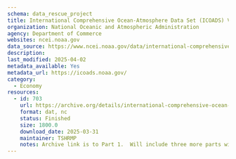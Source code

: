 ```yaml
---
schema: data_rescue_project 
title: International Comprehensive Ocean-Atmosphere Data Set (ICOADS) V3
organization: National Oceanic and Atmospheric Administration
agency: Department of Commerce
websites: ncei.noaa.gov
data_source: https://www.ncei.noaa.gov/data/international-comprehensive-ocean-atmosphere/
description: 
last_modified: 2025-04-02
metadata_available: Yes
metadata_url: https://icoads.noaa.gov/
category:
  - Economy
resources:
  - id: 703
    url: https://archive.org/details/international-comprehensive-ocean-atmosphere-1
    format: dat, nc
    status: Finished
    size: 1800.0
    download_date: 2025-03-31
    maintainer: TSHRMP
    notes: Archive link is to Part 1.  Will include three more parts with url formathttps//archive.org/details/international-comprehensive-ocean-atmosphere-{part number}
---
```

